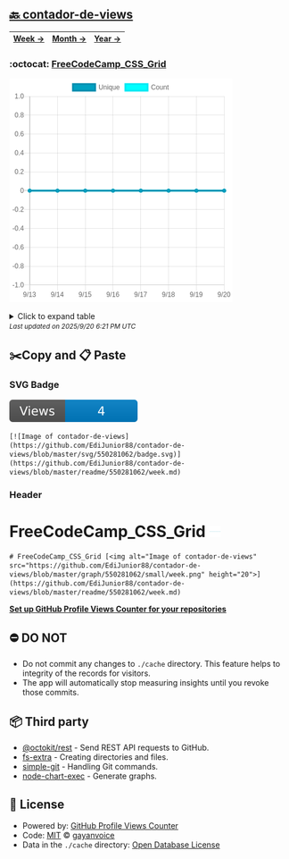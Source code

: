 ## [🔙 contador-de-views](https://github.com/EdiJunior88/contador-de-views)
| [**Week →**](https://github.com/EdiJunior88/contador-de-views/blob/master/readme/550281062/week.md) | [**Month →**](https://github.com/EdiJunior88/contador-de-views/blob/master/readme/550281062/month.md) | [**Year →**](https://github.com/EdiJunior88/contador-de-views/blob/master/readme/550281062/year.md) |
| ---- | ---- | ----- |
### :octocat: [FreeCodeCamp_CSS_Grid](https://github.com/EdiJunior88/FreeCodeCamp_CSS_Grid)
![Image of contador-de-views](https://github.com/EdiJunior88/contador-de-views/blob/master/graph/550281062/large/week.png)

<details>
	<summary>Click to expand table</summary>
	<h2>:calendar: Week Page Views Table</h2>
<table>
	<tr>
		<th>
			Last Updated
		</th>
		<th>
			Unique
		</th>
		<th>
			Count
		</th>
	</tr>
	<tr>
		<td>
			<code>2025/9/20</code>
		</td>
		<td>
			<code>0</code>
		</td>
		<td>
			<code>0</code>
		</td>
	</tr>
	<tr>
		<td>
			<code>2025/9/19</code>
		</td>
		<td>
			<code>0</code>
		</td>
		<td>
			<code>0</code>
		</td>
	</tr>
	<tr>
		<td>
			<code>2025/9/18</code>
		</td>
		<td>
			<code>0</code>
		</td>
		<td>
			<code>0</code>
		</td>
	</tr>
	<tr>
		<td>
			<code>2025/9/17</code>
		</td>
		<td>
			<code>0</code>
		</td>
		<td>
			<code>0</code>
		</td>
	</tr>
	<tr>
		<td>
			<code>2025/9/16</code>
		</td>
		<td>
			<code>0</code>
		</td>
		<td>
			<code>0</code>
		</td>
	</tr>
	<tr>
		<td>
			<code>2025/9/15</code>
		</td>
		<td>
			<code>0</code>
		</td>
		<td>
			<code>0</code>
		</td>
	</tr>
	<tr>
		<td>
			<code>2025/9/14</code>
		</td>
		<td>
			<code>0</code>
		</td>
		<td>
			<code>0</code>
		</td>
	</tr>
	<tr>
		<td>
			<code>2025/9/13</code>
		</td>
		<td>
			<code>0</code>
		</td>
		<td>
			<code>0</code>
		</td>
	</tr>
</table>

</details>
<small><i>Last updated on 2025/9/20 6:21 PM UTC</i></small>

## ✂️Copy and 📋 Paste
### SVG Badge
[![Image of contador-de-views](https://github.com/EdiJunior88/contador-de-views/blob/master/svg/550281062/badge.svg)](https://github.com/EdiJunior88/contador-de-views/blob/master/readme/550281062/week.md)
```readme
[![Image of contador-de-views](https://github.com/EdiJunior88/contador-de-views/blob/master/svg/550281062/badge.svg)](https://github.com/EdiJunior88/contador-de-views/blob/master/readme/550281062/week.md)
```
### Header
# FreeCodeCamp_CSS_Grid [<img alt="Image of contador-de-views" src="https://github.com/EdiJunior88/contador-de-views/blob/master/graph/550281062/small/week.png" height="20">](https://github.com/EdiJunior88/contador-de-views/blob/master/readme/550281062/week.md)
```readme
# FreeCodeCamp_CSS_Grid [<img alt="Image of contador-de-views" src="https://github.com/EdiJunior88/contador-de-views/blob/master/graph/550281062/small/week.png" height="20">](https://github.com/EdiJunior88/contador-de-views/blob/master/readme/550281062/week.md)
```
[**Set up GitHub Profile Views Counter for your repositories**](https://github.com/gayanvoice/github-profile-views-counter)
## ⛔ DO NOT
- Do not commit any changes to `./cache` directory. This feature helps to integrity of the records for visitors.
- The app will automatically stop measuring insights until you revoke those commits.
## 📦 Third party

- [@octokit/rest](https://www.npmjs.com/package/@octokit/rest) - Send REST API requests to GitHub.
- [fs-extra](https://www.npmjs.com/package/fs-extra) - Creating directories and files.
- [simple-git](https://www.npmjs.com/package/simple-git) - Handling Git commands.
- [node-chart-exec](https://www.npmjs.com/package/node-chart-exec) - Generate graphs.
## 📄 License
- Powered by: [GitHub Profile Views Counter](https://github.com/gayanvoice/github-profile-views-counter)
- Code: [MIT](./LICENSE) © [gayanvoice](https://github.com/gayanvoice/github-profile-views-counter)
- Data in the `./cache` directory: [Open Database License](https://opendatacommons.org/licenses/odbl/1-0/)
